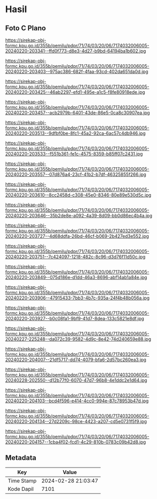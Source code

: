 # Hasil

## Foto C Plano

https://sirekap-obj-formc.kpu.go.id/355b/pemilu/pdpr/71/74/03/20/06/7174032006005-20240220-203341--ffd0f773-d8e3-4d27-b9bd-64194ba1b602.jpg

https://sirekap-obj-formc.kpu.go.id/355b/pemilu/pdpr/71/74/03/20/06/7174032006005-20240220-203403--975ac386-682f-4faa-93cd-402da651da0d.jpg

https://sirekap-obj-formc.kpu.go.id/355b/pemilu/pdpr/71/74/03/20/06/7174032006005-20240220-203425--46ab2297-efd1-495e-a1c5-f8fe80918ede.jpg

https://sirekap-obj-formc.kpu.go.id/355b/pemilu/pdpr/71/74/03/20/06/7174032006005-20240220-203457--acb2979b-6401-43de-86e5-0ca8c30907ea.jpg

https://sirekap-obj-formc.kpu.go.id/355b/pemilu/pdpr/71/74/03/20/06/7174032006005-20240220-203513--9dfbf0be-8fc1-45a2-92ca-6ac57c4db946.jpg

https://sirekap-obj-formc.kpu.go.id/355b/pemilu/pdpr/71/74/03/20/06/7174032006005-20240220-203533--f551b361-fe1c-4575-8359-b85ff07c2431.jpg

https://sirekap-obj-formc.kpu.go.id/355b/pemilu/pdpr/71/74/03/20/06/7174032006005-20240220-203557--07d876a4-23cf-41b2-b7df-46325855f266.jpg

https://sirekap-obj-formc.kpu.go.id/355b/pemilu/pdpr/71/74/03/20/06/7174032006005-20240220-203610--8cc2458d-c308-45e0-8346-80e89e530d5c.jpg

https://sirekap-obj-formc.kpu.go.id/355b/pemilu/pdpr/71/74/03/20/06/7174032006005-20240220-203646--35b2de8e-a092-4a39-8d09-bb0d86ec4b4a.jpg

https://sirekap-obj-formc.kpu.go.id/355b/pemilu/pdpr/71/74/03/20/06/7174032006005-20240220-203727--4d68ddfa-26bd-46cf-b069-2b427ed3e552.jpg

https://sirekap-obj-formc.kpu.go.id/355b/pemilu/pdpr/71/74/03/20/06/7174032006005-20240220-203751--7c424097-1218-482c-8c96-d3d76f11d50c.jpg

https://sirekap-obj-formc.kpu.go.id/355b/pemilu/pdpr/71/74/03/20/06/7174032006005-20240220-203849--075d186e-d1dd-46a3-8696-abf14ab1a84e.jpg

https://sirekap-obj-formc.kpu.go.id/355b/pemilu/pdpr/71/74/03/20/06/7174032006005-20240220-203906--47915433-7bb3-4b7c-935a-24f4b48b056a.jpg

https://sirekap-obj-formc.kpu.go.id/355b/pemilu/pdpr/71/74/03/20/06/7174032006005-20240220-203927--b0c08fa1-9bf9-41d7-8dea-133c5821e8df.jpg

https://sirekap-obj-formc.kpu.go.id/355b/pemilu/pdpr/71/74/03/20/06/7174032006005-20240227-225248--da072c39-9582-4d9c-8e42-74d240659e88.jpg

https://sirekap-obj-formc.kpu.go.id/355b/pemilu/pdpr/71/74/03/20/06/7174032006005-20240220-204007--21df5717-dd74-4079-bfa6-2d57bc260ea3.jpg

https://sirekap-obj-formc.kpu.go.id/355b/pemilu/pdpr/71/74/03/20/06/7174032006005-20240228-202550--d12b77f0-6070-47d7-96b8-4e1ddc2e1d64.jpg

https://sirekap-obj-formc.kpu.go.id/355b/pemilu/pdpr/71/74/03/20/06/7174032006005-20240220-204103--bcd4f596-e414-4cc0-994e-87c78953b47d.jpg

https://sirekap-obj-formc.kpu.go.id/355b/pemilu/pdpr/71/74/03/20/06/7174032006005-20240220-204134--27d2209c-98ce-4423-a207-cd5e0731f5f9.jpg

https://sirekap-obj-formc.kpu.go.id/355b/pemilu/pdpr/71/74/03/20/06/7174032006005-20240220-204157--1cba4f02-fcd1-4c29-810b-0783c09b42d8.jpg


## Metadata

| Key        | Value               |
| ---------- | ------------------- |
| Time Stamp | 2024-02-28 21:03:47 |
| Kode Dapil | 7101                |



